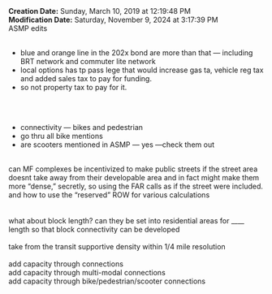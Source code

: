 <div color="#dddddd"><b>Creation Date:</b> Sunday, March 10, 2019 at 12:19:48 PM<br></div>
<div color="#bbbbbb"><b>Modification Date:</b> Saturday, November 9, 2024 at 3:17:39 PM<br></div>
<div>ASMP edits</div>
<div><br></div>
<ul>
<li>blue and orange line in the 202x bond are more than that — including BRT network and commuter lite network</li>
<li>local options has tp pass lege that would increase gas ta, vehicle reg tax and added sales tax to pay for funding.</li>
<li>so not property tax to pay for it.</li>
</ul>
<div><br></div>
<div><br></div>
<ul>
<li>connectivity — bikes and pedestrian</li>
<li>go thru all bike mentions</li>
<li>are scooters mentioned in ASMP — yes —check them out</li>
</ul>
<div><br></div>
<div>can MF complexes be incentivized to make public streets if the street area doesnt take away from their developable area and in fact might make them more “dense,” secretly,  so using the FAR calls as if the street were included. and how to use the “reserved” ROW for various calculations</div>
<div><br></div>
<div><br></div>
<div>what about block length? can they be set into residential areas for ____ length so that block connectivity can be developed </div>
<div><br></div>
<div>take from the transit supportive density within 1/4 mile resolution</div>
<div><br></div>
<div>add capacity through connections</div>
<div>add capacity through multi-modal connections</div>
<div>add capacity through bike/pedestrian/scooter connections</div>

